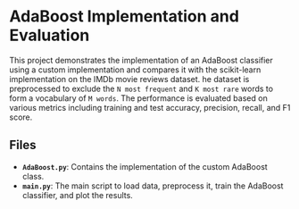 # AdaBoost Implementation and Evaluation
This project demonstrates the implementation of an AdaBoost classifier using a custom
implementation and compares it with the scikit-learn implementation on the IMDb movie reviews dataset.
he dataset is preprocessed to exclude the `N most frequent` and `K most rare` words to
form a vocabulary of `M words`. The performance is evaluated based on various metrics including 
training and test accuracy, precision, recall, and F1 score.
## Files
* **`AdaBoost.py`**: Contains the implementation of the custom AdaBoost class.
* **`main.py`**: The main script to load data, preprocess it, train the AdaBoost classifier, and plot the results.
